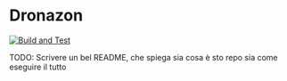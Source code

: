 # Dronazon

[![Build and Test](https://github.com/mrkct/dronazon/actions/workflows/build-and-test.yaml/badge.svg)](https://github.com/mrkct/dronazon/actions/workflows/build-and-test.yaml)

TODO: Scrivere un bel README, che spiega sia cosa è sto repo sia come eseguire il tutto